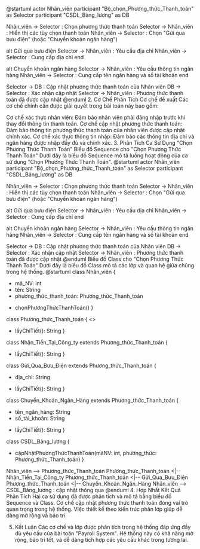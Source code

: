 @startuml
actor Nhân_viên
participant "Bộ_chọn_Phương_thức_Thanh_toán" as Selector
participant "CSDL_Bảng_lương" as DB

Nhân_viên -> Selector : Chọn phương thức thanh toán
Selector -> Nhân_viên : Hiển thị các tùy chọn thanh toán
Nhân_viên -> Selector : Chọn "Gửi qua bưu điện" (hoặc "Chuyển khoản ngân hàng")

alt Gửi qua bưu điện
    Selector -> Nhân_viên : Yêu cầu địa chỉ
    Nhân_viên -> Selector : Cung cấp địa chỉ
end

alt Chuyển khoản ngân hàng
    Selector -> Nhân_viên : Yêu cầu thông tin ngân hàng
    Nhân_viên -> Selector : Cung cấp tên ngân hàng và số tài khoản
end

Selector -> DB : Cập nhật phương thức thanh toán của Nhân viên
DB -> Selector : Xác nhận cập nhật
Selector -> Nhân_viên : Phương thức thanh toán đã được cập nhật
@enduml
2. Cơ Chế Phân Tích
Cơ chế đề xuất
Các cơ chế chính cần được giải quyết trong bài toán này bao gồm:

Cơ chế xác thực nhân viên: Đảm bảo nhân viên phải đăng nhập trước khi thay đổi thông tin thanh toán.
Cơ chế cập nhật phương thức thanh toán: Đảm bảo thông tin phương thức thanh toán của nhân viên được cập nhật chính xác.
Cơ chế xác thực thông tin nhập: Đảm bảo các thông tin địa chỉ và ngân hàng được nhập đầy đủ và chính xác.
3. Phân Tích Ca Sử Dụng "Chọn Phương Thức Thanh Toán"
Biểu đồ Sequence cho "Chọn Phương Thức Thanh Toán"
Dưới đây là biểu đồ Sequence mô tả luồng hoạt động của ca sử dụng "Chọn Phương Thức Thanh Toán".
@startuml
actor Nhân_viên
participant "Bộ_chọn_Phương_thức_Thanh_toán" as Selector
participant "CSDL_Bảng_lương" as DB

Nhân_viên -> Selector : Chọn phương thức thanh toán
Selector -> Nhân_viên : Hiển thị các tùy chọn thanh toán
Nhân_viên -> Selector : Chọn "Gửi qua bưu điện" (hoặc "Chuyển khoản ngân hàng")

alt Gửi qua bưu điện
    Selector -> Nhân_viên : Yêu cầu địa chỉ
    Nhân_viên -> Selector : Cung cấp địa chỉ
end

alt Chuyển khoản ngân hàng
    Selector -> Nhân_viên : Yêu cầu thông tin ngân hàng
    Nhân_viên -> Selector : Cung cấp tên ngân hàng và số tài khoản
end

Selector -> DB : Cập nhật phương thức thanh toán của Nhân viên
DB -> Selector : Xác nhận cập nhật
Selector -> Nhân_viên : Phương thức thanh toán đã được cập nhật
@enduml
Biểu đồ Class cho "Chọn Phương Thức Thanh Toán"
Dưới đây là biểu đồ Class mô tả các lớp và quan hệ giữa chúng trong hệ thống.
@startuml
class Nhân_viên {
  - mã_NV: int
  - tên: String
  - phương_thức_thanh_toán: Phương_thức_Thanh_toán
  + chọnPhươngThứcThanhToán()
}

class Phương_thức_Thanh_toán {
  <<abstract>>
  + lấyChiTiết(): String
}

class Nhận_Tiền_Tại_Công_ty extends Phương_thức_Thanh_toán {
  + lấyChiTiết(): String
}

class Gửi_Qua_Bưu_Điện extends Phương_thức_Thanh_toán {
  - địa_chỉ: String
  + lấyChiTiết(): String
}

class Chuyển_Khoản_Ngân_Hàng extends Phương_thức_Thanh_toán {
  - tên_ngân_hàng: String
  - số_tài_khoản: String
  + lấyChiTiết(): String
}

class CSDL_Bảng_lương {
  + cậpNhậtPhươngThứcThanhToán(mãNV: int, phương_thức: Phương_thức_Thanh_toán)
}

Nhân_viên --> Phương_thức_Thanh_toán
Phương_thức_Thanh_toán <|-- Nhận_Tiền_Tại_Công_ty
Phương_thức_Thanh_toán <|-- Gửi_Qua_Bưu_Điện
Phương_thức_Thanh_toán <|-- Chuyển_Khoản_Ngân_Hàng
Nhân_viên --> CSDL_Bảng_lương : cập nhật thông qua
@enduml
4. Hợp Nhất Kết Quả Phân Tích
Hai ca sử dụng đã được phân tích và mô tả bằng biểu đồ Sequence và Class. Cơ chế cập nhật phương thức thanh toán đóng vai trò quan trọng trong hệ thống. Việc thiết kế theo kiến trúc phân lớp giúp dễ dàng mở rộng và bảo trì.

5. Kết Luận
Các cơ chế và lớp được phân tích trong hệ thống đáp ứng đầy đủ yêu cầu của bài toán "Payroll System". Hệ thống này có khả năng mở rộng, bảo trì tốt, và dễ dàng tích hợp các yêu cầu khác trong tương lai.
